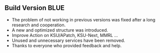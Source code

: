 ## Build Version BLUE

- The problem of not working in previous versions was fixed after a long research and cooperation.
- A new and optimized structure was introduced.  
- Improve Action on KSU/APatch, KSU-Next, MMRL ...
- Unused and unnecessary services have been removed.
- Thanks to everyone who provided feedback and help. 

